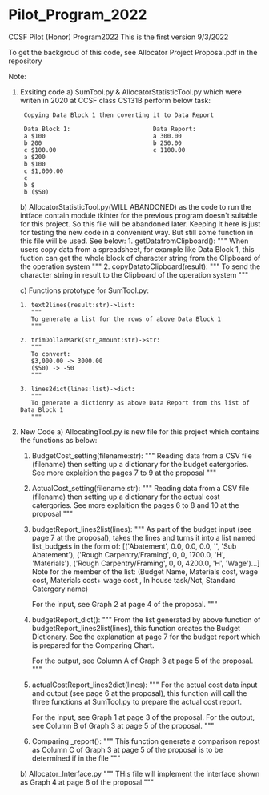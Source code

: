# Pilot_Program_2022
CCSF Pilot (Honor) Program2022
This is the first version 9/3/2022

To get the backgroud of this code, see Allocator Project Proposal.pdf in the repository

Note:
1) Exsiting code
    a) SumTool.py & AllocatorStatisticTool.py which were writen in 2020 at CCSF class CS131B perform below task:

        Copying Data Block 1 then coverting it to Data Report 

        Data Block 1:                       Data Report:
        a $100                              a 300.00
        b 200                               b 250.00
        c $100.00                           c 1100.00
        a $200
        b $100
        c $1,000.00
        c 
        b $
        b ($50)

    b) AllocatorStatisticTool.py(WILL ABANDONED) as the code to run the intface contain module tkinter for the previous program doesn't suitable for this project. So this file will be abandoned later. Keeping it here is just for testing the new code in a convenient way. But still some function in this file will be used. See below:
       1. getDatafromClipboard():
          """
          When users copy data from a spreadsheet, for example like Data Block 1, this fuction can get the whole block of character string from the Clipboard of the operation system
          """
       2. copyDatatoClipboard(result):
          """
          To send the character string in result to the Clipboard of the operation system
          """

    c) Functions prototype for SumTool.py:

       1. text2lines(result:str)->list:
          """ 
          To generate a list for the rows of above Data Block 1
          """

       2. trimDollarMark(str_amount:str)->str:
          """
          To convert:
          $3,000.00 -> 3000.00
          ($50) -> -50
          """

       3. lines2dict(lines:list)->dict:
          """
          To generate a dictionry as above Data Report from ths list of Data Block 1
          """




2) New Code
   a) AllocatingTool.py is new file for this project which contains the functions as below:

   1. BudgetCost_setting(filename:str):
      """
      Reading data from a CSV file (filename) then setting up a dictionary for the budget catergories. See more explaition the pages 7 to 9 at the proposal
      """

   2. ActualCost_setting(filename:str):
      """
      Reading data from a CSV file (filename) then setting up a dictionary for the actual cost catergories. See more explaition the pages 6 to 8 and 10 at the proposal
      """
   3. budgetReport_lines2list(lines):
      """
      As part of the budget input (see page 7 at the proposal), takes the lines and turns it into a list named list_budgets in the form of:
          [('Abatement', 0.0, 0.0, 0.0, '', 'Sub Abatement'),
           ('Rough Carpentry/Framing', 0, 0, 1700.0, 'H', 'Materials'),
           ('Rough Carpentry/Framing', 0, 0, 4200.0, 'H', 'Wage')...]
        Note for the member of the list: (Budget Name, Materials cost, wage cost, Materials cost+ wage cost , In house task/Not, Standard Catergory name)

      For the input, see Graph 2 at page 4 of the proposal. 
      """
   4. budgetReport_dict():
      """
      From the list generated by above function of budgetReport_lines2list(lines), this function creates the Budget Dictionary. See the explanation at page 7 for the budget report which is prepared for the Comparing Chart. 

      For the output, see Column A of Graph 3 at page 5 of the proposal. 
      """

   5. actualCostReport_lines2dict(lines):
      """
      For the actual cost data input and output (see page 6 at the proposal), this function will call the three functions at SumTool.py to prepare the actual cost report.

      For the input, see Graph 1 at page 3 of the proposal. For the output, see Column B of Graph 3 at page 5 of the proposal.
      """
    
   6. Comparing _report():
      """
      This function generate a comparison repost as Column C of Graph 3 at page 5 of the proposal is to be determined if in the file
      """  

    b) Allocator_Interface.py
      """
      THis file will implement the interface shown as Graph 4 at page 6 of the proposal
      """
